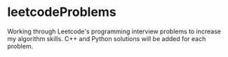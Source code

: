 # leetcodeProblems
Working through Leetcode's programming interview problems to increase my algorithm skills. C++ and Python solutions will be added for each problem. 
